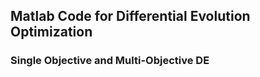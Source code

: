 ## Matlab Code for Differential Evolution Optimization

### Single Objective and Multi-Objective DE
